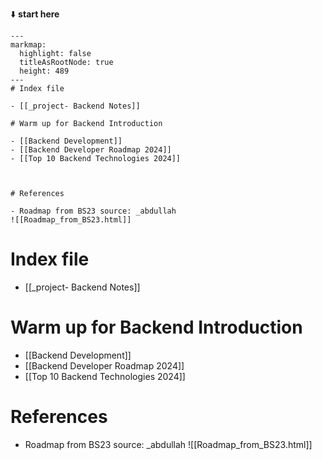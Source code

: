 ⬇️ **start here**



```markmap
---
markmap:
  highlight: false
  titleAsRootNode: true
  height: 489
---
# Index file

- [[_project- Backend Notes]]

# Warm up for Backend Introduction

- [[Backend Development]]
- [[Backend Developer Roadmap 2024]]
- [[Top 10 Backend Technologies 2024]]



# References

- Roadmap from BS23 source: _abdullah
![[Roadmap_from_BS23.html]]
```


# Index file

- [[_project- Backend Notes]]

# Warm up for Backend Introduction

- [[Backend Development]]
- [[Backend Developer Roadmap 2024]]
- [[Top 10 Backend Technologies 2024]]



# References

- Roadmap from BS23 source: _abdullah
![[Roadmap_from_BS23.html]]





